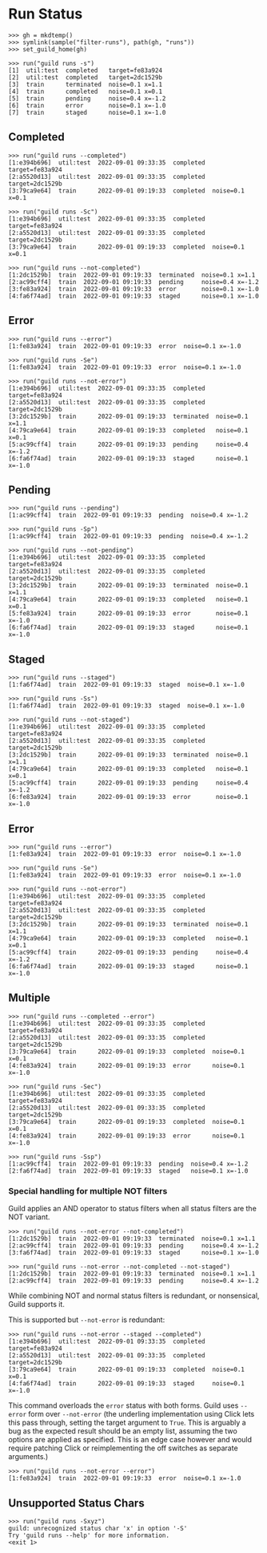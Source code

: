 # Run Status

    >>> gh = mkdtemp()
    >>> symlink(sample("filter-runs"), path(gh, "runs"))
    >>> set_guild_home(gh)

    >>> run("guild runs -s")
    [1]  util:test  completed   target=fe83a924
    [2]  util:test  completed   target=2dc1529b
    [3]  train      terminated  noise=0.1 x=1.1
    [4]  train      completed   noise=0.1 x=0.1
    [5]  train      pending     noise=0.4 x=-1.2
    [6]  train      error       noise=0.1 x=-1.0
    [7]  train      staged      noise=0.1 x=-1.0

## Completed

    >>> run("guild runs --completed")
    [1:e394b696]  util:test  2022-09-01 09:33:35  completed  target=fe83a924
    [2:a5520d13]  util:test  2022-09-01 09:33:35  completed  target=2dc1529b
    [3:79ca9e64]  train      2022-09-01 09:19:33  completed  noise=0.1 x=0.1

    >>> run("guild runs -Sc")
    [1:e394b696]  util:test  2022-09-01 09:33:35  completed  target=fe83a924
    [2:a5520d13]  util:test  2022-09-01 09:33:35  completed  target=2dc1529b
    [3:79ca9e64]  train      2022-09-01 09:19:33  completed  noise=0.1 x=0.1

    >>> run("guild runs --not-completed")
    [1:2dc1529b]  train  2022-09-01 09:19:33  terminated  noise=0.1 x=1.1
    [2:ac99cff4]  train  2022-09-01 09:19:33  pending     noise=0.4 x=-1.2
    [3:fe83a924]  train  2022-09-01 09:19:33  error       noise=0.1 x=-1.0
    [4:fa6f74ad]  train  2022-09-01 09:19:33  staged      noise=0.1 x=-1.0

## Error

    >>> run("guild runs --error")
    [1:fe83a924]  train  2022-09-01 09:19:33  error  noise=0.1 x=-1.0

    >>> run("guild runs -Se")
    [1:fe83a924]  train  2022-09-01 09:19:33  error  noise=0.1 x=-1.0

    >>> run("guild runs --not-error")
    [1:e394b696]  util:test  2022-09-01 09:33:35  completed   target=fe83a924
    [2:a5520d13]  util:test  2022-09-01 09:33:35  completed   target=2dc1529b
    [3:2dc1529b]  train      2022-09-01 09:19:33  terminated  noise=0.1 x=1.1
    [4:79ca9e64]  train      2022-09-01 09:19:33  completed   noise=0.1 x=0.1
    [5:ac99cff4]  train      2022-09-01 09:19:33  pending     noise=0.4 x=-1.2
    [6:fa6f74ad]  train      2022-09-01 09:19:33  staged      noise=0.1 x=-1.0

## Pending

    >>> run("guild runs --pending")
    [1:ac99cff4]  train  2022-09-01 09:19:33  pending  noise=0.4 x=-1.2

    >>> run("guild runs -Sp")
    [1:ac99cff4]  train  2022-09-01 09:19:33  pending  noise=0.4 x=-1.2

    >>> run("guild runs --not-pending")
    [1:e394b696]  util:test  2022-09-01 09:33:35  completed   target=fe83a924
    [2:a5520d13]  util:test  2022-09-01 09:33:35  completed   target=2dc1529b
    [3:2dc1529b]  train      2022-09-01 09:19:33  terminated  noise=0.1 x=1.1
    [4:79ca9e64]  train      2022-09-01 09:19:33  completed   noise=0.1 x=0.1
    [5:fe83a924]  train      2022-09-01 09:19:33  error       noise=0.1 x=-1.0
    [6:fa6f74ad]  train      2022-09-01 09:19:33  staged      noise=0.1 x=-1.0

## Staged

    >>> run("guild runs --staged")
    [1:fa6f74ad]  train  2022-09-01 09:19:33  staged  noise=0.1 x=-1.0

    >>> run("guild runs -Ss")
    [1:fa6f74ad]  train  2022-09-01 09:19:33  staged  noise=0.1 x=-1.0

    >>> run("guild runs --not-staged")
    [1:e394b696]  util:test  2022-09-01 09:33:35  completed   target=fe83a924
    [2:a5520d13]  util:test  2022-09-01 09:33:35  completed   target=2dc1529b
    [3:2dc1529b]  train      2022-09-01 09:19:33  terminated  noise=0.1 x=1.1
    [4:79ca9e64]  train      2022-09-01 09:19:33  completed   noise=0.1 x=0.1
    [5:ac99cff4]  train      2022-09-01 09:19:33  pending     noise=0.4 x=-1.2
    [6:fe83a924]  train      2022-09-01 09:19:33  error       noise=0.1 x=-1.0

## Error

    >>> run("guild runs --error")
    [1:fe83a924]  train  2022-09-01 09:19:33  error  noise=0.1 x=-1.0

    >>> run("guild runs -Se")
    [1:fe83a924]  train  2022-09-01 09:19:33  error  noise=0.1 x=-1.0

    >>> run("guild runs --not-error")
    [1:e394b696]  util:test  2022-09-01 09:33:35  completed   target=fe83a924
    [2:a5520d13]  util:test  2022-09-01 09:33:35  completed   target=2dc1529b
    [3:2dc1529b]  train      2022-09-01 09:19:33  terminated  noise=0.1 x=1.1
    [4:79ca9e64]  train      2022-09-01 09:19:33  completed   noise=0.1 x=0.1
    [5:ac99cff4]  train      2022-09-01 09:19:33  pending     noise=0.4 x=-1.2
    [6:fa6f74ad]  train      2022-09-01 09:19:33  staged      noise=0.1 x=-1.0

## Multiple

    >>> run("guild runs --completed --error")
    [1:e394b696]  util:test  2022-09-01 09:33:35  completed  target=fe83a924
    [2:a5520d13]  util:test  2022-09-01 09:33:35  completed  target=2dc1529b
    [3:79ca9e64]  train      2022-09-01 09:19:33  completed  noise=0.1 x=0.1
    [4:fe83a924]  train      2022-09-01 09:19:33  error      noise=0.1 x=-1.0

    >>> run("guild runs -Sec")
    [1:e394b696]  util:test  2022-09-01 09:33:35  completed  target=fe83a924
    [2:a5520d13]  util:test  2022-09-01 09:33:35  completed  target=2dc1529b
    [3:79ca9e64]  train      2022-09-01 09:19:33  completed  noise=0.1 x=0.1
    [4:fe83a924]  train      2022-09-01 09:19:33  error      noise=0.1 x=-1.0

    >>> run("guild runs -Ssp")
    [1:ac99cff4]  train  2022-09-01 09:19:33  pending  noise=0.4 x=-1.2
    [2:fa6f74ad]  train  2022-09-01 09:19:33  staged   noise=0.1 x=-1.0

### Special handling for multiple NOT filters

Guild applies an AND operator to status filters when all status
filters are the NOT variant.

    >>> run("guild runs --not-error --not-completed")
    [1:2dc1529b]  train  2022-09-01 09:19:33  terminated  noise=0.1 x=1.1
    [2:ac99cff4]  train  2022-09-01 09:19:33  pending     noise=0.4 x=-1.2
    [3:fa6f74ad]  train  2022-09-01 09:19:33  staged      noise=0.1 x=-1.0

    >>> run("guild runs --not-error --not-completed --not-staged")
    [1:2dc1529b]  train  2022-09-01 09:19:33  terminated  noise=0.1 x=1.1
    [2:ac99cff4]  train  2022-09-01 09:19:33  pending     noise=0.4 x=-1.2

While combining NOT and normal status filters is redundant, or
nonsensical, Guild supports it.

This is supported but `--not-error` is redundant:

    >>> run("guild runs --not-error --staged --completed")
    [1:e394b696]  util:test  2022-09-01 09:33:35  completed  target=fe83a924
    [2:a5520d13]  util:test  2022-09-01 09:33:35  completed  target=2dc1529b
    [3:79ca9e64]  train      2022-09-01 09:19:33  completed  noise=0.1 x=0.1
    [4:fa6f74ad]  train      2022-09-01 09:19:33  staged     noise=0.1 x=-1.0

This command overloads the `error` status with both forms. Guild uses
`--error` form over `--not-error` (the underling implementation using
Click lets this pass through, setting the target argument to
`True`. This is arguably a bug as the expected result should be an
empty list, assuming the two options are applied as specified. This is
an edge case however and would require patching Click or
reimplementing the off switches as separate arguments.)

    >>> run("guild runs --not-error --error")
    [1:fe83a924]  train  2022-09-01 09:19:33  error  noise=0.1 x=-1.0

## Unsupported Status Chars

    >>> run("guild runs -Sxyz")
    guild: unrecognized status char 'x' in option '-S'
    Try 'guild runs --help' for more information.
    <exit 1>
